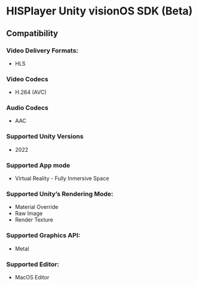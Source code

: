# HISPlayer Unity visionOS SDK (Beta)

## Compatibility

### Video Delivery Formats: 
* HLS

### Video Codecs
  * H.264 (AVC)

### Audio Codecs
  * AAC

### Supported Unity Versions
* 2022

### Supported App mode
* Virtual Reality - Fully Inmersive Space

### Supported Unity’s Rendering Mode: 
* Material Override
* Raw Image
* Render Texture

### Supported Graphics API:
* Metal

### Supported Editor:
* MacOS Editor
